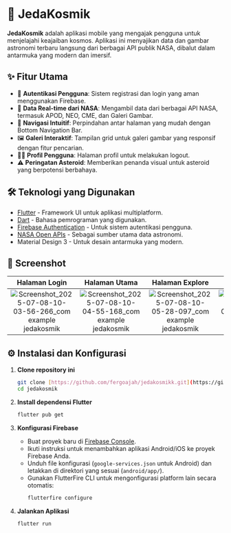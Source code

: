 # 🚀 JedaKosmik

**JedaKosmik** adalah aplikasi mobile yang mengajak pengguna untuk menjelajahi keajaiban kosmos. Aplikasi ini menyajikan data dan gambar astronomi terbaru langsung dari berbagai API publik NASA, dibalut dalam antarmuka yang modern dan imersif.

## ✨ Fitur Utama

- 🔐 **Autentikasi Pengguna**: Sistem registrasi dan login yang aman menggunakan Firebase.
- 📡 **Data Real-time dari NASA**: Mengambil data dari berbagai API NASA, termasuk APOD, NEO, CME, dan Galeri Gambar.
- 🧭 **Navigasi Intuitif**: Perpindahan antar halaman yang mudah dengan Bottom Navigation Bar.
- 🖼️ **Galeri Interaktif**: Tampilan grid untuk galeri gambar yang responsif dengan fitur pencarian.
- 🧑‍🚀 **Profil Pengguna**: Halaman profil untuk melakukan logout.
- ⚠️ **Peringatan Asteroid**: Memberikan penanda visual untuk asteroid yang berpotensi berbahaya.

## 🛠️ Teknologi yang Digunakan

- [Flutter](https://flutter.dev/) - Framework UI untuk aplikasi multiplatform.
- [Dart](https://dart.dev/) - Bahasa pemrograman yang digunakan.
- [Firebase Authentication](https://firebase.google.com/products/auth) - Untuk sistem autentikasi pengguna.
- [NASA Open APIs](https://api.nasa.gov/) - Sebagai sumber utama data astronomi.
- Material Design 3 - Untuk desain antarmuka yang modern.

## 📸 Screenshot

| Halaman Login | Halaman Utama | Halaman Explore | Halaman Detail |
| :---: | :---: | :---: | :---: |
| ![Screenshot_2025-07-08-10-03-56-266_com example jedakosmik](https://github.com/user-attachments/assets/c17f91a1-6446-41b4-b337-2f132ab1255e) | ![Screenshot_2025-07-08-10-04-55-168_com example jedakosmik](https://github.com/user-attachments/assets/151ba174-f4ea-4d0d-b6b2-639830e68cea) | ![Screenshot_2025-07-08-10-05-28-097_com example jedakosmik](https://github.com/user-attachments/assets/9b525fa6-a70d-40ce-9800-becb5caafa98) | ![Screenshot_2025-07-08-10-04-50-453_com example jedakosmik](https://github.com/user-attachments/assets/d8c9db0e-6af6-44de-a3ca-17f3cc88cb6f) |

## ⚙️ Instalasi dan Konfigurasi

1.  **Clone repository ini**
    ```bash
    git clone [https://github.com/fergoajah/jedakosmikk.git](https://github.com/fergoajah/jedakosmikk.git)
    cd jedakosmik
    ```

2.  **Install dependensi Flutter**
    ```bash
    flutter pub get
    ```

3.  **Konfigurasi Firebase**
    - Buat proyek baru di [Firebase Console](https://console.firebase.google.com/).
    - Ikuti instruksi untuk menambahkan aplikasi Android/iOS ke proyek Firebase Anda.
    - Unduh file konfigurasi (`google-services.json` untuk Android) dan letakkan di direktori yang sesuai (`android/app/`).
    - Gunakan FlutterFire CLI untuk mengonfigurasi platform lain secara otomatis:
      ```bash
      flutterfire configure
      ```

4.  **Jalankan Aplikasi**
    ```bash
    flutter run
    ```
